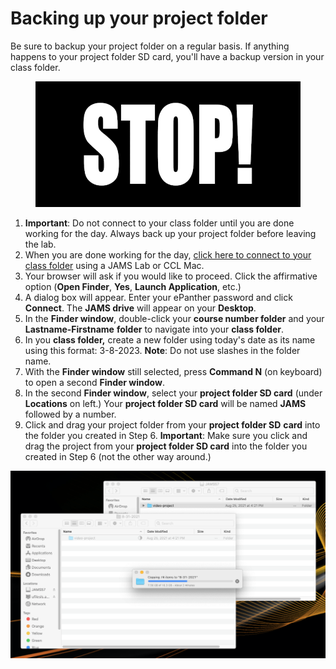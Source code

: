 # Backing up your project folder

Be sure to backup your project folder on a regular basis. If anything happens to your project folder SD card, you'll have a backup version in your class folder.

&#x20;

<figure><img src="../.gitbook/assets/stop-read-step-1.gif" alt=""><figcaption></figcaption></figure>

1. **Important**: Do not connect to your class folder until you are done working for the day. Always back up your project folder before leaving the lab.
2. When you are done working for the day, [click here to connect to your class folder](smb://ad.uwm.edu/Shares/\_U\_LS/Courses/JAMS) using a JAMS Lab or CCL Mac.
3. Your browser will ask if you would like to proceed. Click the affirmative option (**Open Finder**, **Yes**, **Launch Application**, etc.)
4. A dialog box will appear. Enter your ePanther password and click **Connect**. The **JAMS drive** will appear on your **Desktop**.
5. In the **Finder window**, double-click your **course number folder** and your **Lastname-Firstname** **folder** to navigate into your **class folder**.&#x20;
6. In you **class folder,** create a new folder using today's date as its name using this format: 3-8-2023. **Note**: Do not use slashes in the folder name.
7. With the **Finder window** still selected, press **Command N** (on keyboard) to open a second **Finder window**.
8. In the second **Finder window**, select your **project folder SD card** (under **Locations** on left.) Your **project folder SD card** will be named **JAMS** followed by a number.&#x20;
9. Click and drag your project folder from your **project folder SD** **card** into the folder you created in Step 6. **Important**: Make sure you click and drag the project from your **project folder SD card** into the folder you created in Step 6 (not the other way around.)

![Copying project folder from SD card to class folder.](../.gitbook/assets/backing-up-project-folder.png)


